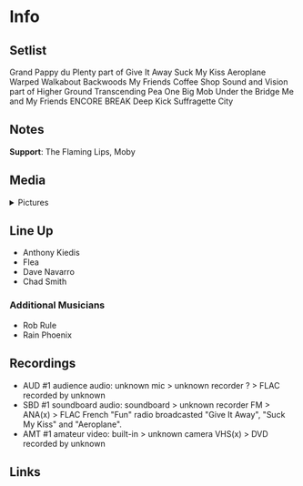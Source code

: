 # Info

## Setlist

Grand Pappy du Plenty part of
Give It Away
Suck My Kiss
Aeroplane
Warped
Walkabout
Backwoods
My Friends
Coffee Shop
Sound and Vision part of
Higher Ground
Transcending
Pea
One Big Mob
Under the Bridge
Me and My Friends
ENCORE BREAK
Deep Kick
Suffragette City

## Notes

**Support**: The Flaming Lips, Moby

## Media 

<details>
  <summary>Pictures</summary>
  <!--<img alt="Setlist" title="Setlist" src="_.jpg" height="200" />-->
</details>

## Line Up

* Anthony Kiedis
* Flea
* Dave Navarro
* Chad Smith

### Additional Musicians

* Rob Rule  
* Rain Phoenix

## Recordings

* AUD #1 audience audio: unknown mic > unknown recorder ? > FLAC recorded by unknown
* SBD #1 soundboard audio: soundboard > unknown recorder FM > ANA(x) > FLAC French "Fun" radio broadcasted "Give It Away", "Suck My Kiss" and "Aeroplane".  
* AMT #1 amateur video: built-in > unknown camera VHS(x) > DVD recorded by unknown

## Links

